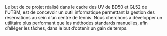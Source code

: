 Le but de ce projet réalisé dans le cadre des UV de BD50 et GL52 de l'UTBM, est de concevoir un outil informatique permettant la gestion des réservations au sein d’un centre de tennis. Nous cherchons à développer un utilitaire plus performant que les méthodes standards manuelles, afin d’alléger les tâches, dans le but d’obtenir un gain de temps.